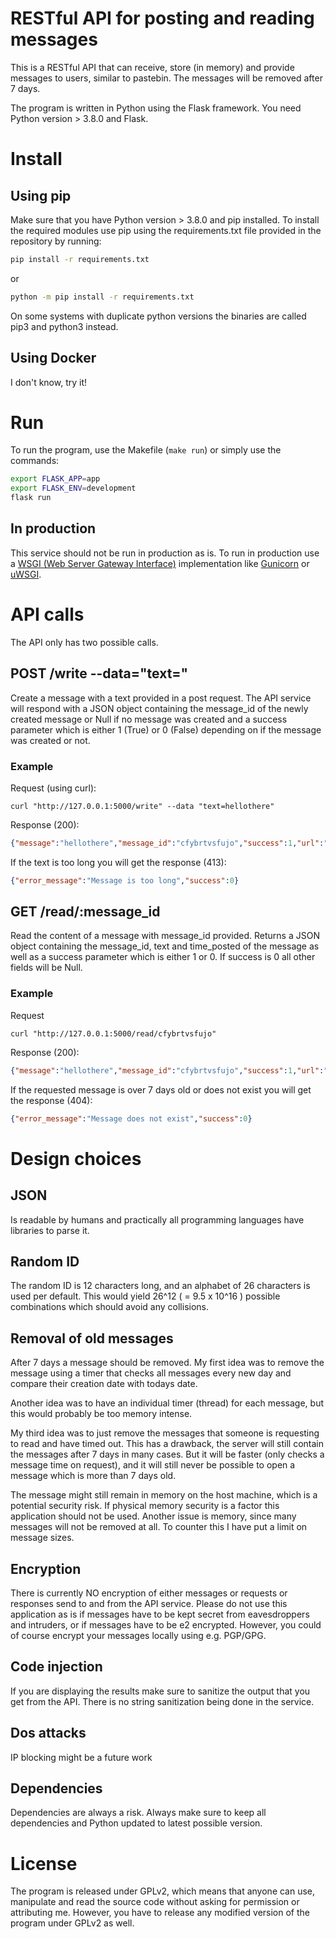 # RESTful API for posting and reading messages
This is a RESTful API that can receive, store (in memory) and provide messages to users, similar to pastebin. The messages will be removed after 7 days.

The program is written in Python using the Flask framework. You need Python version > 3.8.0 and Flask.

# Install

## Using pip
Make sure that you have Python version > 3.8.0 and pip installed.
To install the required modules use pip using the requirements.txt file provided in the repository by running:

```bash
pip install -r requirements.txt
```
or
```bash
python -m pip install -r requirements.txt
```
On some systems with duplicate python versions the binaries are called pip3 and python3 instead.

## Using Docker
I don't know, try it!

# Run
To run the program, use the Makefile (`make run`) or simply use the commands:

```bash
export FLASK_APP=app
export FLASK_ENV=development
flask run

```

## In production
This service should not be run in production as is. To run in production use a [WSGI (Web Server Gateway Interface)](https://flask.palletsprojects.com/en/1.0.x/deploying/wsgi-standalone/) implementation like [Gunicorn](https://gunicorn.org/) or [uWSGI](https://uwsgi-docs.readthedocs.io/en/latest/). 

# API calls
The API only has two possible calls.

## POST /write --data="text=<TEXT>"
Create a message with a text provided in a post request.
The API service will respond with a JSON object containing the message_id of the newly created message or Null if no message was created and a success parameter which is either 1 (True) or 0 (False) depending on if the message was created or not.

### Example

Request (using curl):
```
curl "http://127.0.0.1:5000/write" --data "text=hellothere"
```
Response (200):
```json
{"message":"hellothere","message_id":"cfybrtvsfujo","success":1,"url":"127.0.0.1:5000/read/cfybrtvsfujo"}

```
If the text is too long you will get the response (413):
```json
{"error_message":"Message is too long","success":0}
```

## GET /read/:message_id
Read the content of a message with message_id provided. Returns a JSON object containing the message_id, text and time_posted of the message as well as a success parameter which is either 1 or 0. If success is 0 all other fields will be Null.

### Example
Request 
```
curl "http://127.0.0.1:5000/read/cfybrtvsfujo"
```
Response (200):
```json
{"message":"hellothere","message_id":"cfybrtvsfujo","success":1,"url":"127.0.0.1:5000/read/cfybrtvsfujo"}
```
If the requested message is over 7 days old or does not exist you will get the response (404):
```json
{"error_message":"Message does not exist","success":0}
```

# Design choices

## JSON
Is readable by humans and practically all programming languages have libraries to parse it. 

## Random ID
The random ID is 12 characters long, and an alphabet of 26 characters is used per default. This would yield 26^12 ( = 9.5 x 10^16 ) possible combinations which should avoid any collisions.

## Removal of old messages
After 7 days a message should be removed.
My first idea was to remove the message using a timer that checks all messages every new day and compare their creation date with todays date. 

Another idea was to have an individual timer (thread) for each message, but this would probably be too memory intense. 

My third idea was to just remove the messages that someone is requesting to read and have timed out. This has a drawback, the server will still contain the messages after 7 days in many cases. But it will be faster (only checks a message time on request), and it will still never be possible to open a message which is more than 7 days old.

The message might still remain in memory on the host machine, which is a potential security risk. If physical memory security is a factor this application should not be used. Another issue is memory, since many messages will not be removed at all. To counter this I have put a limit on message sizes.

## Encryption
There is currently NO encryption of either messages or requests or responses send to and from the API service. Please do not use this application as is if messages have to be kept secret from eavesdroppers and intruders, or if messages have to be e2 encrypted.
However, you could of course encrypt your messages locally using e.g. PGP/GPG. 

## Code injection
If you are displaying the results make sure to sanitize the output that you get from the API. There is no string sanitization being done in the service.

## Dos attacks
IP blocking might be a future work

## Dependencies
Dependencies are always a risk. Always make sure to keep all dependencies and Python updated to latest possible version.

# License
The program is released under GPLv2, which means that anyone can use, manipulate and read the source code without asking for permission or attributing me. However, you have to release any modified version of the program under GPLv2 as well.

